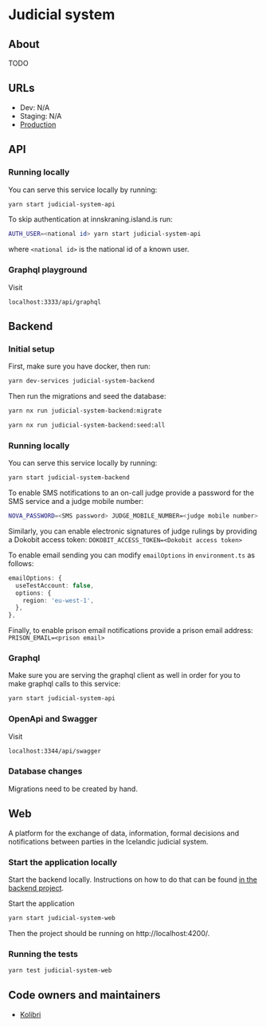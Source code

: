 # Judicial system

## About

TODO

## URLs

- Dev: N/A
- Staging: N/A
- [Production](https://rettarvorslugatt.island.is)

## API

### Running locally

You can serve this service locally by running:

```bash
yarn start judicial-system-api
```

To skip authentication at innskraning.island.is run:

```bash
AUTH_USER=<national id> yarn start judicial-system-api
```

where `<national id>` is the national id of a known user.

### Graphql playground

Visit

```text
localhost:3333/api/graphql
```

## Backend

### Initial setup

First, make sure you have docker, then run:

```bash
yarn dev-services judicial-system-backend
```

Then run the migrations and seed the database:

```bash
yarn nx run judicial-system-backend:migrate
```

```bash
yarn nx run judicial-system-backend:seed:all
```

### Running locally

You can serve this service locally by running:

```bash
yarn start judicial-system-backend
```

To enable SMS notifications to an on-call judge provide a password for the SMS service and a judge mobile number:

```bash
NOVA_PASSWORD=<SMS password> JUDGE_MOBILE_NUMBER=<judge mobile number> yarn start judicial-system-backend
```

Similarly, you can enable electronic signatures of judge rulings by providing a Dokobit access token: `DOKOBIT_ACCESS_TOKEN=<Dokobit access token>`

To enable email sending you can modify `emailOptions` in `environment.ts` as follows:

```typescript
emailOptions: {
  useTestAccount: false,
  options: {
    region: 'eu-west-1',
  },
},
```

Finally, to enable prison email notifications provide a prison email address: `PRISON_EMAIL=<prison email>`

### Graphql

Make sure you are serving the graphql client as well in order for you to make graphql calls to this service:

```bash
yarn start judicial-system-api
```

### OpenApi and Swagger

Visit

```bash
localhost:3344/api/swagger
```

### Database changes

Migrations need to be created by hand.

## Web

A platform for the exchange of data, information, formal decisions and notifications between parties in the Icelandic judicial system.

### Start the application locally

Start the backend locally. Instructions on how to do that can be found [in the backend project](projects/judicial-system/backend.md).

Start the application

```bash
yarn start judicial-system-web
```

Then the project should be running on http://localhost:4200/.

### Running the tests

```bash
yarn test judicial-system-web
```

## Code owners and maintainers

- [Kolibri](https://github.com/orgs/island-is/teams/kolibri/members)
